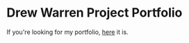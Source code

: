 # Drew Warren Project Portfolio
If you're looking for my portfolio, [here](https://drewbwarren.github.io) it is.
